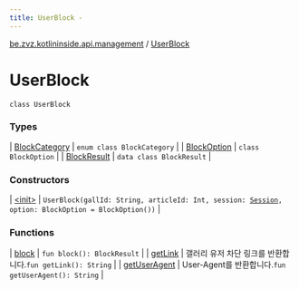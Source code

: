 ```yaml
---
title: UserBlock - 
---
```


[be.zvz.kotlininside.api.management](../index.html) / [UserBlock](./index.html)

# UserBlock

`class UserBlock`

### Types

| [BlockCategory](-block-category/index.html) | `enum class BlockCategory` |
| [BlockOption](-block-option/index.html) | `class BlockOption` |
| [BlockResult](-block-result/index.html) | `data class BlockResult` |

### Constructors

| [&lt;init&gt;](-init-.html) | `UserBlock(gallId: String, articleId: Int, session: `[`Session`](../../be.zvz.kotlininside.session/-session/index.html)`, option: BlockOption = BlockOption())` |

### Functions

| [block](block.html) | `fun block(): BlockResult` |
| [getLink](get-link.html) | 갤러리 유저 차단 링크를 반환합니다.`fun getLink(): String` |
| [getUserAgent](get-user-agent.html) | User-Agent를 반환합니다.`fun getUserAgent(): String` |


